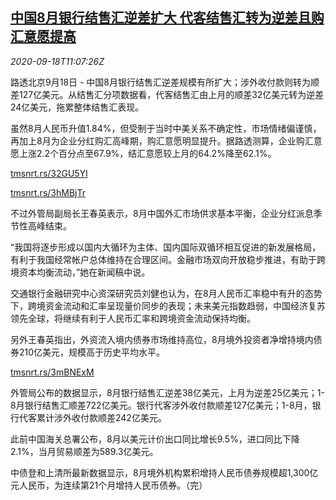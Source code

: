 <!--1600428197000-->
[中国8月银行结售汇逆差扩大 代客结售汇转为逆差且购汇意愿提高](https://cn.reuters.com/article/china-safe-aug-bank-fx-0918-idCNKBS2691N6)
------

<div><i>2020-09-18T11:07:26Z</i></div><p>路透北京9月18日 - 中国8月银行结售汇逆差规模有所扩大；涉外收付款则转为顺差127亿美元。从结售汇分项数据看，代客结售汇由上月的顺差32亿美元转为逆差24亿美元，拖累整体结售汇表现。</p><p>虽然8月人民币升值1.84%，但受制于当时中美关系不确定性，市场情绪偏谨慎，再加上8月为企业分红购汇高峰期，购汇意愿明显提升。据路透测算，企业购汇意愿上涨2.2个百分点至67.9%，结汇意愿较上月的64.2%降至62.1%。</p><p><a href="https://tmsnrt.rs/32GU5Yl">tmsnrt.rs/32GU5Yl</a></p><p><a href="https://tmsnrt.rs/3hMBjTr">tmsnrt.rs/3hMBjTr</a></p><p>不过外管局副局长王春英表示，8月中国外汇市场供求基本平衡，企业分红派息季节性高峰结束。</p><p>“我国将逐步形成以国内大循环为主体、国内国际双循环相互促进的新发展格局，有利于我国经常帐户总体维持在合理区间。金融市场双向开放稳步推进，有助于跨境资本均衡流动，”她在新闻稿中说。</p><p>交通银行金融研究中心资深研究员刘健也认为，在8月人民币汇率稳中有升的态势下，跨境资金流动和汇率呈现量价同步的表现；未来美元指数趋弱，中国经济复苏领先全球，将继续有利于人民币汇率和跨境资金流动保持均衡。</p><p>另外王春英指出，外资流入境内债券市场维持高位，8月境外投资者净增持境内债券210亿美元，规模高于历史平均水平。</p><p><a href="https://tmsnrt.rs/3mBNExM">tmsnrt.rs/3mBNExM</a></p><p>外管局公布的数据显示，8月银行结售汇逆差38亿美元，上月为逆差25亿美元；1-8月银行结售汇顺差722亿美元。银行代客涉外收付款顺差127亿美元；1-8月，银行代客累计涉外收付款顺差242亿美元。</p><p>此前中国海关总署公布，8月以美元计价出口同比增长9.5%，进口同比下降2.1%，当月贸易顺差为589.3亿美元。</p><p>中债登和上清所最新数据显示，8月境外机构累积增持人民币债券规模超1,300亿元人民币，为连续第21个月增持人民币债券。（完）</p>

